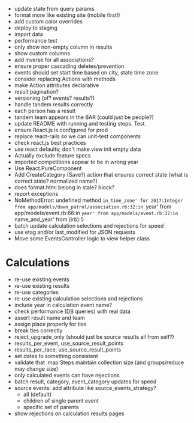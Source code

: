  * update state from query params
 * format more like existing site (mobile first!)
 * add custom color overrides
 * deploy to staging
 * import data
 * performance test
 * only show non-empty column in results
 * show custom columns
 * add inverse for all associations?
 * ensure proper cascading deletes/prevention
 * events should set start time based on city, state time zone
 * consider replacing Actions with methods
 * make Action attributes declarative
 * result pagination?
 * versioning (of? events? results?)
 * handle tandem results correctly
  * each person has a result
  * tandem team appears in the BAR (could just be people?)
 * update README with running and testing steps. Test.
 * ensure React.js is configured for prod
 * replace react-rails so we can unit-test components
 * check react.js best practices
 * use react defaults; don't make view init empty data
 * Actually exclude feature specs
 * imported competitions appear to be in wrong year
 * Use React.PureComponent
 * Add CreateCategory (Save?) action that ensures correct state (what is correct state? normalized name?)
 * does format.html belong in stale? block?
 * report exceptions
 * NoMethodError: undefined method `in_time_zone' for 2017:Integer
	from app/models/dawn_patrol/association.rb:32:in `year'
	from app/models/event.rb:66:in `year'
	from app/models/event.rb:37:in `name_and_year'
	from (irb):5
 * batch update calculation selections and rejections for speed
 * use etag and/or last_modified for JSON requests
 * Move some EventsController logic to view helper class


 Calculations
 ============
 * re-use existing events
 * re-use existing results
 * re-use categories
 * re-use existing calculation selections and rejections
 * include year in calculation event name?
 * check performance (DB queries) with real data
 * assert result name and team
 * assign place properly for ties
 * break ties correctly
 * reject_upgrade_only (should just be source results all from self?)
 * results_per_event, use_source_result_points
 * results_per_race, use_source_result_points
 * set dates to something consistent
 * validate that :map Steps maintain collection size (and groups/reduce may change size)
 * only calculated events can have rejections
 * batch result, category, event_category updates for speed
 * source events: add attribute like source_events_strategy?
   * all (default)
   * children of single parent event
   * specific set of parents
 * show rejections on calculation results pages
